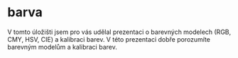 # barva
V tomto úložišti jsem pro vás udělal prezentaci o barevných modelech (RGB, CMY, HSV, CIE) a kalibraci barev. V této prezentaci dobře porozumíte barevným modelům a kalibraci barev.
